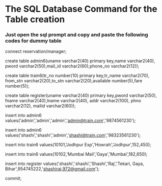 # The SQL Database Command for the Table creation
### Just open the sql prompt and copy and paste the following codes for dummy table



connect reservation/manager;

create table admin6(uname varchar2(40) primary key,name varchar2(40),
	pword varchar2(50),mail_id varchar2(60),phone_no varchar2(12));

create table train6(tr_no number(10) primary key,tr_name varchar2(70),
	from_stn varchar2(20),to_stn varchar2(20),available number(5),fare number(5));


create table register(uname varchar2(40) primary key,pword varchar2(50),
	fname varchar2(40),lname varchar2(40),
	addr varchar2(100), phno varchar2(12), mailid varchar2(60));


insert into admin6 values('admin','admin','admin','admin@train.com','9874561230');

insert into admin6 values('shashi','shashi','admin','shashi@train.com','98323561230');


insert into train6 values(10101,'Jodhpur Exp','Howrah','Jodhpur',152,450);

insert into train6 values(10102,'Mumbai Mail','Gaya','Mumbai',182,650);

insert into register values('shashi','shashi','Shashi','Raj','Tekari, Gaya, Bihar',954745222,'shashiraj.972@gmail.com');

commit;
